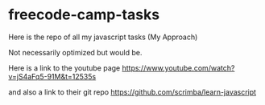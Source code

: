 # freecode-camp-tasks

Here is the repo of all my javascript tasks (My Approach)

Not necessarily optimized but would be.

Here is a link to the youtube page https://www.youtube.com/watch?v=jS4aFq5-91M&t=12535s

and also a link to their git repo https://github.com/scrimba/learn-javascript


